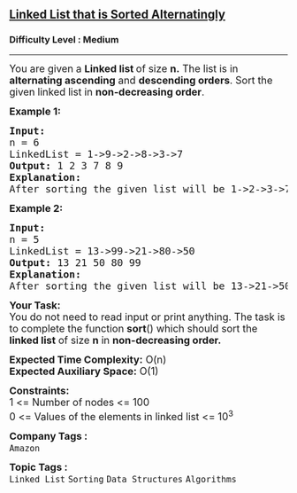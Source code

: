 <h2><a href="https://www.geeksforgeeks.org/problems/linked-list-that-is-sorted-alternatingly/1">Linked List that is Sorted Alternatingly</a></h2><h3>Difficulty Level : Medium</h3><hr><div class="problems_problem_content__Xm_eO"><p><span style="font-size: 18px;">You are given a <strong>Linked list </strong>of size <strong>n.</strong> The list is in <strong>alternating ascending</strong> and <strong>descending orders</strong>. Sort&nbsp;the given linked list in <strong>non-decreasing order</strong>.</span></p>
<p><span style="font-size: 18px;"><strong>Example 1:</strong></span></p>
<pre><span style="font-size: 18px;"><strong>Input:</strong><br>n = 6
LinkedList = 1-&gt;9-&gt;2-&gt;8-&gt;3-&gt;7
<strong>Output: </strong>1 2 3 7 8 9<strong>
Explanation: <br></strong>After sorting the given list will be 1-&gt;2-&gt;3-&gt;7-&gt;8-&gt;9.</span>
</pre>
<p><span style="font-size: 18px;"><strong>Example 2:</strong></span></p>
<pre><span style="font-size: 18px;"><strong>Input:</strong><br>n = 5
LinkedList = 13-&gt;99-&gt;21-&gt;80-&gt;50
<strong>Output: </strong>13 21 50 80 99
<strong>Explanation:<br></strong>After sorting the given list will be 13-&gt;21-&gt;50-&gt;80-&gt;99.</span>
</pre>
<p><span style="font-size: 18px;"><strong>Your Task:</strong><br>You do not need to read input or print anything. The task is to complete the function <strong>sort</strong>() which should sort the <strong>linked list</strong> of size&nbsp;<strong>n</strong> in <strong>non-decreasing order.&nbsp;</strong></span></p>
<p><span style="font-size: 18px;"><strong>Expected Time Complexity:</strong> O(n)<br><strong>Expected Auxiliary Space:</strong>&nbsp;O(1)</span></p>
<p><span style="font-size: 18px;"><strong>Constraints:</strong><br>1 &lt;= Number of nodes &lt;= 100<br>0 &lt;= Values of the elements in linked list &lt;= 10<sup>3</sup></span></p></div><p><span style=font-size:18px><strong>Company Tags : </strong><br><code>Amazon</code>&nbsp;<br><p><span style=font-size:18px><strong>Topic Tags : </strong><br><code>Linked List</code>&nbsp;<code>Sorting</code>&nbsp;<code>Data Structures</code>&nbsp;<code>Algorithms</code>&nbsp;